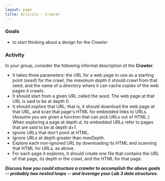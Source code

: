 ```yaml
---
layout: page
title: Activity - Crawler
---
```


### Goals

* to start thinking about a design for the *Crawler*

### Activity

In your group, consider the following informal description of the **Crawler**:

* It takes three parameters: the URL for a web page to use as a starting point (*seed*) for the crawl, the *maximum depth* it should crawl from that seed, and the name of a *directory* where it can cache copies of the web pages it crawls.
* It should start from a given URL called the *seed*.
The web page at that URL is said to be at depth 0.
* It should *explore* that URL; that is, it should download the web page at that URL, and scan that page's HTML for embedded links to URLs.
(Assume you are given a function that can pick URLs out of HTML.)  When exploring a page at depth *d*, its embedded URLs refer to pages that are said to be at depth *d+1*.
* Ignore URLs that don't point at HTML.
* Ignore URLs at depth greater than *maxDepth*.
* Explore each non-ignored URL by downloading its HTML and scanning that HTML for URLs, as above.
* For each page it explores, it should create one file that contains the URL of that page, its depth in the crawl, and the HTML for that page.

***Discuss how you could structure a crawler to accomplish the above goals -- probably two nested loops -- and leverage your Lab 3 data structures.***
